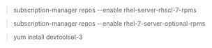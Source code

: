 


> subscription-manager repos --enable rhel-server-rhscl-7-rpms

> subscription-manager repos --enable rhel-7-server-optional-rpms

> yum install devtoolset-3
